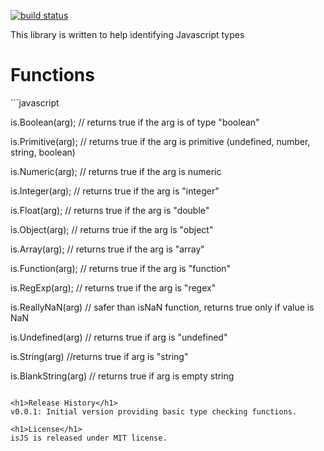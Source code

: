 [![build status](https://secure.travis-ci.org/orald/isJS?branch=master)](http://travis-ci.org/orald/isJS)

This library is written to help identifying Javascript types

<h1>Functions</h1>
```javascript

is.Boolean(arg); // returns true if the arg is of type "boolean"

is.Primitive(arg); // returns true if the arg is primitive (undefined, number, string, boolean)

is.Numeric(arg); // returns true if the arg is numeric

is.Integer(arg); // returns true if the arg is "integer"

is.Float(arg); // returns true if the arg is "double"

is.Object(arg); // returns true if the arg is "object"

is.Array(arg); // returns true if the arg is "array"

is.Function(arg); // returns true if the arg is "function"

is.RegExp(arg); // returns true if the arg is "regex"

is.ReallyNaN(arg) // safer than isNaN function, returns true only if value is NaN

is.Undefined(arg) // returns true if arg is "undefined"

is.String(arg) //returns true if arg is "string"

is.BlankString(arg) // returns true if arg is empty string
```

<h1>Release History</h1>
v0.0.1: Initial version providing basic type checking functions.

<h1>License</h1>
isJS is released under MIT license.

